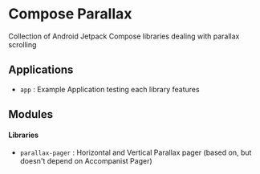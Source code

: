 # Compose Parallax

Collection of Android Jetpack Compose libraries dealing with parallax scrolling

## Applications

- `app` : Example Application testing each library features

## Modules

#### Libraries

- `parallax-pager` : Horizontal and Vertical Parallax pager (based on, but doesn't depend on Accompanist Pager)
